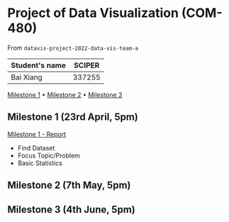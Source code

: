 
# Project of Data Visualization (COM-480)
From `datavis-project-2022-data-vis-team-a`

| Student's name | SCIPER |
| -------------- | ------ |
| Bai Xiang      | 337255 |

[Milestone 1](#milestone-1) • [Milestone 2](#milestone-2) • [Milestone 3](#milestone-3)

## Milestone 1 (23rd April, 5pm)

[Milestone 1 - Report](milestones/milestone1.md)
- Find Dataset
- Focus Topic/Problem
- Basic Statistics

## Milestone 2 (7th May, 5pm)



## Milestone 3 (4th June, 5pm)
